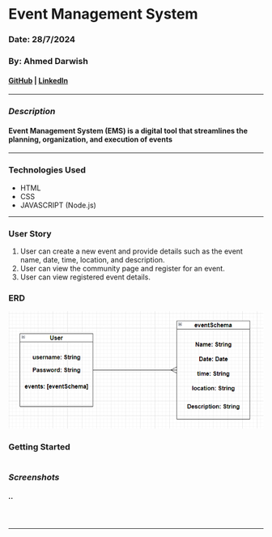 # Event Management System

### Date: 28/7/2024

### By: Ahmed Darwish

#### [GitHub](https://github.com/AhmedAslw) | [LinkedIn](https://www.linkedin.com/in/ahmed-darwish-056b3a235/)
***

### ***Description***
#### Event Management System (EMS) is a digital tool that streamlines the planning, organization, and execution of events
***

### Technologies Used
* HTML
* CSS
* JAVASCRIPT (Node.js)
***

### User Story

1. User can create a new event and provide details such as the event name, date, time, location, and description.
2. User can view the community page and register for an event.
3. User can view registered event details.

### ERD
![](./images/ERD.PNG)


### Getting Started
```

```


### ***Screenshots***

##### ..
![]()


***




